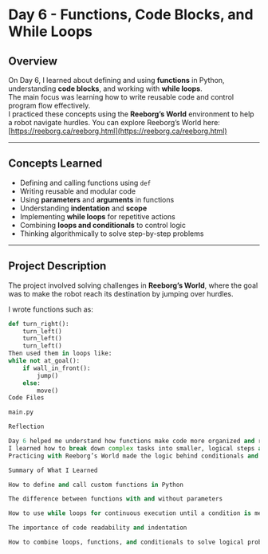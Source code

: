 # Day 6 - Functions, Code Blocks, and While Loops

## Overview
On Day 6, I learned about defining and using **functions** in Python, understanding **code blocks**, and working with **while loops**.  
The main focus was learning how to write reusable code and control program flow effectively.  
I practiced these concepts using the **Reeborg’s World** environment to help a robot navigate hurdles.
You can explore Reeborg’s World here: [https://reeborg.ca/reeborg.html](https://reeborg.ca/reeborg.html)

---

## Concepts Learned
- Defining and calling functions using `def`
- Writing reusable and modular code
- Using **parameters** and **arguments** in functions
- Understanding **indentation** and **scope**
- Implementing **while loops** for repetitive actions
- Combining **loops and conditionals** to control logic
- Thinking algorithmically to solve step-by-step problems

---

## Project Description
The project involved solving challenges in **Reeborg’s World**, where the goal was to make the robot reach its destination by jumping over hurdles.  

I wrote functions such as:
```python
def turn_right():
    turn_left()
    turn_left()
    turn_left()
Then used them in loops like:
while not at_goal():
    if wall_in_front():
        jump()
    else:
        move()
Code Files

main.py

Reflection

Day 6 helped me understand how functions make code more organized and reusable.
I learned how to break down complex tasks into smaller, logical steps and how loops can automate repeated patterns.
Practicing with Reeborg’s World made the logic behind conditionals and loops much clearer.

Summary of What I Learned

How to define and call custom functions in Python

The difference between functions with and without parameters

How to use while loops for continuous execution until a condition is met

The importance of code readability and indentation

How to combine loops, functions, and conditionals to solve logical problems
